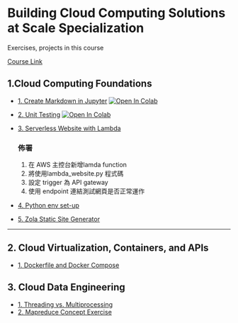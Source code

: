 # Building Cloud Computing Solutions at Scale Specialization
Exercises, projects in this course

[Course Link](https://www.coursera.org/specializations/building-cloud-computing-solutions-at-scale)

## 1.Cloud Computing Foundations

* [1. Create Markdown in Jupyter](01-Cloud-Computing-Foundation/Practice_Markdown.ipynb)
  [![Open In Colab](https://colab.research.google.com/assets/colab-badge.svg)](https://colab.research.google.com/github/wdarren/duke-cloud-computing-solutions/blob/main/01-Cloud-Computing-Foundation/Practice_Markdown.ipynb)

* [2. Unit Testing](01-Cloud-Computing-Foundation/Unit-Testing.ipynb)
  [![Open In Colab](https://colab.research.google.com/assets/colab-badge.svg)](https://colab.research.google.com/github/wdarren/duke-cloud-computing-solutions/blob/main/01-Cloud-Computing-Foundation/Unit-Testing.ipynb)

* [3. Serverless Website with Lambda](01-Cloud-Computing-Foundation/lambda_website.py)
  ### 佈署
  1. 在 AWS 主控台新增lamda function
  2. 將使用lambda_website.py 程式碼
  3. 設定 trigger 為 API gateway
  4. 使用 endpoint 連結測試網頁是否正常運作
* [4. Python env set-up](01-Cloud-Computing-Foundation/Python-Scaffold.md)
* [5. Zola Static Site Generator](01-Cloud-Computing-Foundation/zola-website.md)
---
## 2. Cloud Virtualization, Containers, and APIs

* [1. Dockerfile and Docker Compose](02-Cloud-Virtualization-Container-API/Python-docker.md)

## 3. Cloud Data Engineering

* [1. Threading vs. Multiprocessing](03-Cloud-Data-Engineering/threads_multiprocessing.ipynb)
* [2. Mapreduce Concept Exercise](03-Cloud-Data-Engineering/mapreduce_example.ipynb)